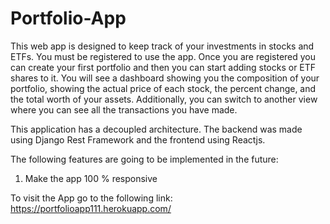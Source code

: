 # Portfolio-App

This web app is designed to keep track of your investments in stocks and ETFs.
You must be registered to use the app. Once you are registered you can create your first portfolio and then you can start adding stocks or ETF 
shares to it. You will see a dashboard showing you the composition of your portfolio, showing the actual price of each stock, the percent change, and 
the total worth of your assets. Additionally, you can switch to another view where you can see all the transactions you have made.

This application has a decoupled architecture. The backend was made using Django Rest Framework and the frontend using Reactjs. 

The following features are going to be implemented in the future:
1) Make the app 100 % responsive

To visit the App go to the following link:
https://portfolioapp111.herokuapp.com/
